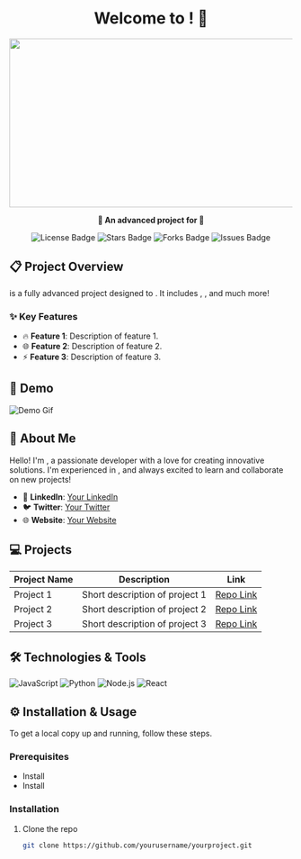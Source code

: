 <!-- HEADER SECTION -->
<h1 align="center">
  Welcome to <your-project-name>! 🚀
</h1>
<p align="center">
  <img src="https://user-images.githubusercontent.com/your-animated-gif.gif" width="600" height="300">
</p>

<p align="center">
  <strong>🌟 An advanced project for <your-project-purpose> 🌟</strong>
</p>

<!-- BADGES SECTION -->
<p align="center">
  <img src="https://img.shields.io/github/license/yourusername/yourproject?style=for-the-badge" alt="License Badge"/>
  <img src="https://img.shields.io/github/stars/yourusername/yourproject?style=for-the-badge" alt="Stars Badge"/>
  <img src="https://img.shields.io/github/forks/yourusername/yourproject?style=for-the-badge" alt="Forks Badge"/>
  <img src="https://img.shields.io/github/issues/yourusername/yourproject?style=for-the-badge" alt="Issues Badge"/>
</p>

<!-- PROJECT DESCRIPTION SECTION -->
## 📋 Project Overview

<your-project-name> is a fully advanced project designed to <brief-project-description>. It includes <key-feature-1>, <key-feature-2>, and much more!

### ✨ Key Features
- 🔥 **Feature 1**: Description of feature 1.
- 🌐 **Feature 2**: Description of feature 2.
- ⚡ **Feature 3**: Description of feature 3.

## 🎥 Demo
![Demo Gif](https://user-images.githubusercontent.com/your-demo-gif.gif)

<!-- ABOUT SECTION -->
## 👤 About Me

Hello! I'm **<Your Name>**, a passionate developer with a love for creating innovative solutions. I'm experienced in <your-skills>, and always excited to learn and collaborate on new projects!

- 💼 **LinkedIn**: [Your LinkedIn](https://www.linkedin.com/in/your-profile)
- 🐦 **Twitter**: [Your Twitter](https://twitter.com/your-profile)
- 🌐 **Website**: [Your Website](https://your-website.com)

<!-- PROJECT SECTION -->
## 💻 Projects

| Project Name  | Description  | Link |
|---------------|--------------|------|
| Project 1     | Short description of project 1 | [Repo Link](https://github.com/yourusername/project1) |
| Project 2     | Short description of project 2 | [Repo Link](https://github.com/yourusername/project2) |
| Project 3     | Short description of project 3 | [Repo Link](https://github.com/yourusername/project3) |

<!-- TECHNOLOGIES SECTION -->
## 🛠️ Technologies & Tools

![JavaScript](https://img.shields.io/badge/-JavaScript-F7DF1E?logo=javascript&logoColor=black&style=for-the-badge)
![Python](https://img.shields.io/badge/-Python-3776AB?logo=python&logoColor=white&style=for-the-badge)
![Node.js](https://img.shields.io/badge/-Node.js-339933?logo=node.js&logoColor=white&style=for-the-badge)
![React](https://img.shields.io/badge/-React-61DAFB?logo=react&logoColor=black&style=for-the-badge)

<!-- INSTALLATION SECTION -->
## ⚙️ Installation & Usage

To get a local copy up and running, follow these steps.

### Prerequisites
- Install <prerequisite-1>
- Install <prerequisite-2>

### Installation
1. Clone the repo
   ```bash
   git clone https://github.com/yourusername/yourproject.git
